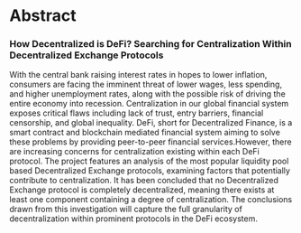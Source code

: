 # Abstract
### ****How Decentralized is DeFi? Searching for Centralization Within Decentralized Exchange Protocols****

With the central bank raising interest rates in hopes to lower inflation, consumers are facing the imminent threat of lower wages, less spending, and higher unemployment rates, along with the possible risk of driving the entire economy into recession. Centralization in our global financial system exposes critical flaws including lack of trust, entry barriers, financial censorship, and global inequality. DeFi, short for Decentralized Finance, is a smart contract and blockchain mediated financial system aiming to solve these problems by providing peer-to-peer financial services.However, there are increasing concerns for centralization existing within each DeFi protocol. The project features an analysis of the most popular liquidity pool based Decentralized Exchange protocols, examining factors that potentially contribute to centralization. It has been concluded that no Decentralized Exchange protocol is completely decentralized, meaning there exists at least one component containing a degree of centralization. The conclusions drawn from this investigation will capture the full granularity of decentralization within prominent protocols in the DeFi ecosystem.
